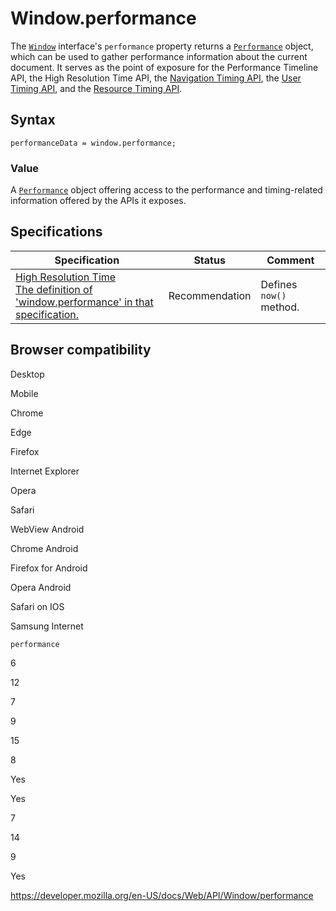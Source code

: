 Window.performance
==================

The [`Window`](../window) interface's `performance` property returns a [`Performance`](../performance) object, which can be used to gather performance information about the current document. It serves as the point of exposure for the Performance Timeline API, the High Resolution Time API, the [Navigation Timing API](../navigation_timing_api), the [User Timing API](../user_timing_api), and the [Resource Timing API](../resource_timing_api).

Syntax
------

    performanceData = window.performance;

### Value

A [`Performance`](../performance) object offering access to the performance and timing-related information offered by the APIs it exposes.

Specifications
--------------

<table><thead><tr class="header"><th>Specification</th><th>Status</th><th>Comment</th></tr></thead><tbody><tr class="odd"><td><a href="https://www.w3.org/TR/hr-time-1/#performance">High Resolution Time<br />
<span class="small">The definition of 'window.performance' in that specification.</span></a></td><td><span class="spec-rec">Recommendation</span></td><td>Defines <code>now()</code> method.</td></tr></tbody></table>

Browser compatibility
---------------------

Desktop

Mobile

Chrome

Edge

Firefox

Internet Explorer

Opera

Safari

WebView Android

Chrome Android

Firefox for Android

Opera Android

Safari on IOS

Samsung Internet

`performance`

6

12

7

9

15

8

Yes

Yes

7

14

9

Yes

<a href="https://developer.mozilla.org/en-US/docs/Web/API/Window/performance" class="_attribution-link">https://developer.mozilla.org/en-US/docs/Web/API/Window/performance</a>
